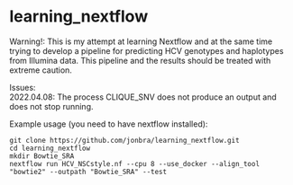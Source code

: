 # learning_nextflow

Warning!: This is my attempt at learning Nextflow and at the same time trying to develop a pipeline for predicting HCV genotypes and haplotypes from Illumina data. This pipeline and the results should be treated with extreme caution.  

Issues:  
2022.04.08: The process CLIQUE_SNV does not produce an output and does not stop running. 

Example usage (you need to have nextflow installed):
```
git clone https://github.com/jonbra/learning_nextflow.git
cd learning_nextflow
mkdir Bowtie_SRA
nextflow run HCV_NSCstyle.nf --cpu 8 --use_docker --align_tool "bowtie2" --outpath "Bowtie_SRA" --test
```

